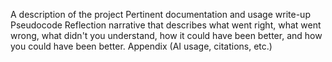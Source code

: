 A description of the project
Pertinent documentation and usage write-up
Pseudocode
Reflection narrative that describes what went right, what went wrong, what didn't you understand, how it could have been better, and how you could have been better.
Appendix (AI usage, citations, etc.)

